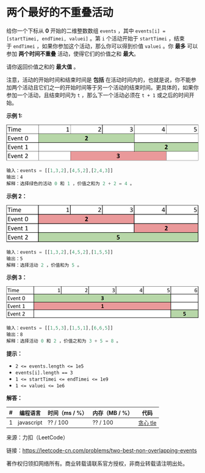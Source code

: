# 两个最好的不重叠活动

给你一个下标从 **0** 开始的二维整数数组 `events` ，其中 `events[i] = [startTimei, endTimei, valuei]` 。第 `i` 个活动开始于 `startTimei` ，结束于 `endTimei` ，如果你参加这个活动，那么你可以得到价值 `valuei` 。你 **最多** 可以参加 **两个时间不重叠** 活动，使得它们的价值之和 **最大**。

请你返回价值之和的 **最大值** 。

注意，活动的开始时间和结束时间是 **包括** 在活动时间内的，也就是说，你不能参加两个活动且它们之一的开始时间等于另一个活动的结束时间。更具体的，如果你参加一个活动，且结束时间为 `t` ，那么下一个活动必须在 `t + 1` 或之后的时间开始。

**示例 1:**

![示例1](./eg1.png)

``` javascript
输入：events = [[1,3,2],[4,5,2],[2,4,3]]
输出：4
解释：选择绿色的活动 0 和 1 ，价值之和为 2 + 2 = 4 。
```

**示例 2：**

![示例2](./eg2.png)

``` javascript
输入：events = [[1,3,2],[4,5,2],[1,5,5]]
输出：5
解释：选择活动 2 ，价值和为 5 。
```

**示例 3：**

![示例3](./eg3.png)

``` javascript
输入：events = [[1,5,3],[1,5,1],[6,6,5]]
输出：8
解释：选择活动 0 和 2 ，价值之和为 3 + 5 = 8 。
```

**提示：**

- `2 <= events.length <= 1e5`
- `events[i].length == 3`
- `1 <= startTimei <= endTimei <= 1e9`
- `1 <= valuei <= 1e6`

**解答：**

**#**|**编程语言**|**时间（ms / %）**|**内存（MB / %）**|**代码**
--|--|--|--|--
1|javascript|?? / 100|?? / 100|[贪心 tle](./javascript/ac_v1.js)

来源：力扣（LeetCode）

链接：https://leetcode-cn.com/problems/two-best-non-overlapping-events

著作权归领扣网络所有。商业转载请联系官方授权，非商业转载请注明出处。
